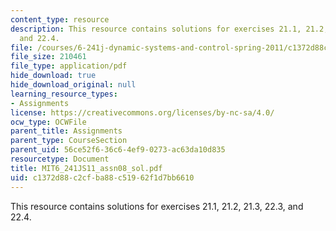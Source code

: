 ```yaml
---
content_type: resource
description: This resource contains solutions for exercises 21.1, 21.2, 21.3, 22.3,
  and 22.4.
file: /courses/6-241j-dynamic-systems-and-control-spring-2011/c1372d88c2cfba88c51962f1d7bb6610_MIT6_241JS11_assn08_sol.pdf
file_size: 210461
file_type: application/pdf
hide_download: true
hide_download_original: null
learning_resource_types:
- Assignments
license: https://creativecommons.org/licenses/by-nc-sa/4.0/
ocw_type: OCWFile
parent_title: Assignments
parent_type: CourseSection
parent_uid: 56ce52f6-36c6-4ef9-0273-ac63da10d835
resourcetype: Document
title: MIT6_241JS11_assn08_sol.pdf
uid: c1372d88-c2cf-ba88-c519-62f1d7bb6610
---
```

This resource contains solutions for exercises 21.1, 21.2, 21.3, 22.3, and 22.4.